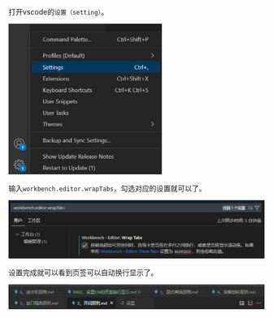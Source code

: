 打开vscode的`设置（setting）`。

<img src="resource/0001-0001.png" width="60%">

输入`workbench.editor.wrapTabs`，勾选对应的设置就可以了。

<img src="resource/0002-0001.png">

设置完成就可以看到页签可以自动换行显示了。

<img src="resource/0002-0002.png">